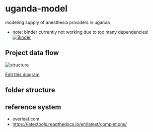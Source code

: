 # uganda-model
modeling supply of anesthesia providers in uganda

- note: binder currently not working due to too many dependencies!
[![Binder](https://mybinder.org/badge.svg)](https://mybinder.org/v2/gh/alexgoodell/uganda-model/master?filepath=model%2Fpy%2Fuganda-model.ipynb)

## Project data flow
![structure](http://interactive.blockdiag.com/image?compression=deflate&encoding=base64&src=eJyFjFsKwkAMRf-7imzAFYhuRdKZtIaOk5BJlSLu3RmRClXwJ49zuLdPEqbIOMK9AxBjyo7OkuEAKuaG7PuuqgEDJ3amArsj6HkpHBhz-VJZsbI623MTmwaxQBV9Mluz3k1c0Rj7RGUrLqjKeaz4fTUos-vsp8hGwcWWv3atf1VKpNQibf8MPJ6Lq2L_)

[Edit this diagram](http://interactive.blockdiag.com/?compression=deflate&src=eJyFjFsKwkAMRf-7imzAFYhuRdKZtIaOk5BJlSLu3RmRClXwJ49zuLdPEqbIOMK9AxBjyo7OkuEAKuaG7PuuqgEDJ3amArsj6HkpHBhz-VJZsbI623MTmwaxQBV9Mluz3k1c0Rj7RGUrLqjKeaz4fTUos-vsp8hGwcWWv3atf1VKpNQibf8MPJ6Lq2L_)



## folder structure

## reference system
- overleaf.com
- https://latextools.readthedocs.io/en/latest/completions/





